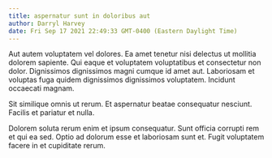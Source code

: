 ```yaml
---
title: aspernatur sunt in doloribus aut
author: Darryl Harvey
date: Fri Sep 17 2021 22:49:33 GMT-0400 (Eastern Daylight Time)
---
```

Aut autem voluptatem vel dolores. Ea amet tenetur nisi delectus ut mollitia dolorem sapiente. Qui eaque et voluptatem voluptatibus et consectetur non dolor. Dignissimos dignissimos magni cumque id amet aut. Laboriosam et voluptas fuga quidem dignissimos dignissimos voluptatem. Incidunt occaecati magnam.

 Sit similique omnis ut rerum. Et aspernatur beatae consequatur nesciunt. Facilis et pariatur et nulla.

 Dolorem soluta rerum enim et ipsum consequatur. Sunt officia corrupti rem et qui ea sed. Optio ad dolorum esse et laboriosam sunt et. Fugit voluptatem facere in et cupiditate rerum.